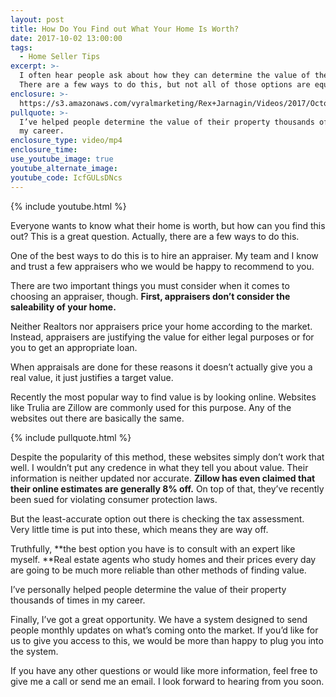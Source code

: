 ```yaml
---
layout: post
title: How Do You Find out What Your Home Is Worth?
date: 2017-10-02 13:00:00
tags:
  - Home Seller Tips
excerpt: >-
  I often hear people ask about how they can determine the value of their home.
  There are a few ways to do this, but not all of those options are equal.
enclosure: >-
  https://s3.amazonaws.com/vyralmarketing/Rex+Jarnagin/Videos/2017/October/Elite+Home+Team-+How+Do+You+Find+out+What+Your+Home+Is+Worth%253F.mp4
pullquote: >-
  I’ve helped people determine the value of their property thousands of times in
  my career.
enclosure_type: video/mp4
enclosure_time:
use_youtube_image: true
youtube_alternate_image:
youtube_code: IcfGULsDNcs
---
```



{% include youtube.html %}

Everyone wants to know what their home is worth, but how can you find this out? This is a great question. Actually, there are a few ways to do this.

One of the best ways to do this is to hire an appraiser. My team and I know and trust a few appraisers who we would be happy to recommend to you.

There are two important things you must consider when it comes to choosing an appraiser, though. **First, appraisers don’t consider the saleability of your home. &nbsp;**

Neither Realtors nor appraisers price your home according to the market. Instead, appraisers are justifying the value for either legal purposes or for you to get an appropriate loan.

When appraisals are done for these reasons it doesn’t actually give you a real value, it just justifies a target value.

Recently the most popular way to find value is by looking online. Websites like Trulia are Zillow are commonly used for this purpose. Any of the websites out there are basically the same.

{% include pullquote.html %}

Despite the popularity of this method, these websites simply don’t work that well. I wouldn’t put any credence in what they tell you about value. Their information is neither updated nor accurate. **Zillow has even claimed that their online estimates are generally 8% off.** On top of that, they’ve recently been sued for violating consumer protection laws.

But the least-accurate option out there is checking the tax assessment. Very little time is put into these, which means they are way off.

Truthfully, **the best option you have is to consult with an expert like myself.&nbsp;**Real estate agents who study homes and their prices every day are going to be much more reliable than other methods of finding value.

I’ve personally helped people determine the value of their property thousands of times in my career.

Finally, I’ve got a great opportunity. We have a system designed to send people monthly updates on what’s coming onto the market. If you’d like for us to give you access to this, we would be more than happy to plug you into the system.

If you have any other questions or would like more information, feel free to give me a call or send me an email. I look forward to hearing from you soon.